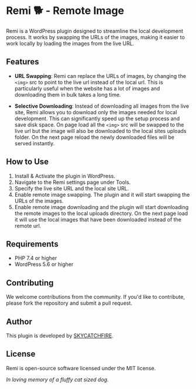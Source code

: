 # Remi 🐕 - Remote Image

Remi is a WordPress plugin designed to streamline the local development process. It works by swapping the URLs of the images, making it easier to work locally by loading the images from the live URL.

## Features

- **URL Swapping**: Remi can replace the URLs of images, by changing the `<img>` src to point to the live url instead of the local url. This is particularly useful when the website has a lot of images and downloading them in bulk takes a long time.

- **Selective Downloading**: Instead of downloading all images from the live site, Remi allows you to download only the images needed for local development. This can significantly speed up the setup process and save disk space. On page load all the `<img>` src will be swapped to the live url but the image will also be downloaded to the local sites uploads folder. On the next page reload the newly downloaded files will be served instantly.

## How to Use

1. Install & Activate the plugin in WordPress.
2. Navigate to the Remi settings page under Tools.
3. Specify the live site URL and the local site URL.
4. Enable remote image swapping. The plugin and it will start swapping the URLs of the images.
5. Enable remote image downloading and the plugin will start downloading the remote images to the local uploads directory. On the next page load it will use the local images that have been downloaded instead of the remote url.

## Requirements

- PHP 7.4 or higher
- WordPress 5.6 or higher

## Contributing

We welcome contributions from the community. If you'd like to contribute, please fork the repository and submit a pull request.

## Author

This plugin is developed by [SKYCATCHFIRE](https://www.skycatchfire.com/).

## License

Remi is open-source software licensed under the MIT license.

_In loving memory of a fluffy cat sized dog._
